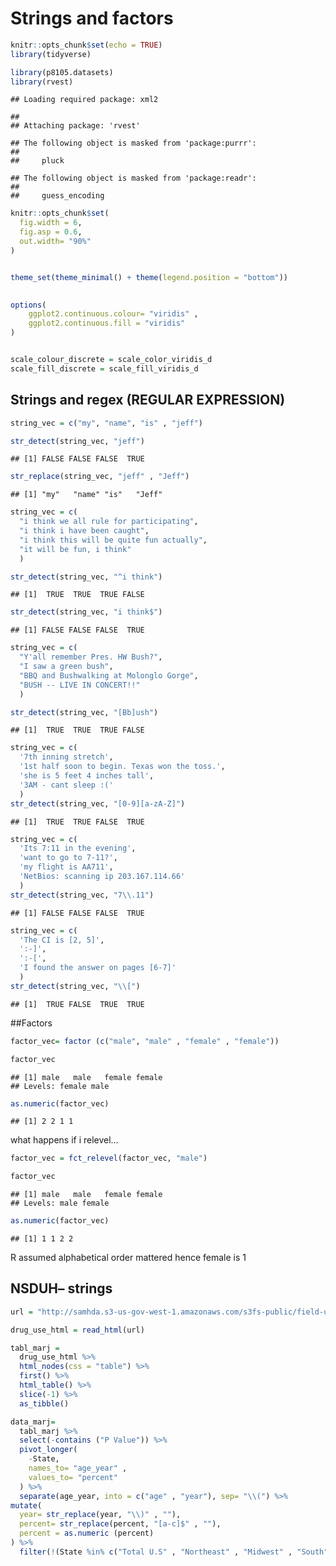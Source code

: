 Strings and factors
================

``` r
knitr::opts_chunk$set(echo = TRUE)
library(tidyverse)
```

``` r
library(p8105.datasets)
library(rvest)
```

    ## Loading required package: xml2

    ## 
    ## Attaching package: 'rvest'

    ## The following object is masked from 'package:purrr':
    ## 
    ##     pluck

    ## The following object is masked from 'package:readr':
    ## 
    ##     guess_encoding

``` r
knitr::opts_chunk$set(
  fig.width = 6,
  fig.asp = 0.6,
  out.width= "90%"
)


theme_set(theme_minimal() + theme(legend.position = "bottom"))
          

options(
    ggplot2.continuous.colour= "viridis" ,
    ggplot2.continuous.fill = "viridis"
)        


scale_colour_discrete = scale_color_viridis_d
scale_fill_discrete = scale_fill_viridis_d
```

## Strings and regex (REGULAR EXPRESSION)

``` r
string_vec = c("my", "name", "is" , "jeff")

str_detect(string_vec, "jeff")
```

    ## [1] FALSE FALSE FALSE  TRUE

``` r
str_replace(string_vec, "jeff" , "Jeff")
```

    ## [1] "my"   "name" "is"   "Jeff"

``` r
string_vec = c(
  "i think we all rule for participating",
  "i think i have been caught",
  "i think this will be quite fun actually",
  "it will be fun, i think"
  )

str_detect(string_vec, "^i think")
```

    ## [1]  TRUE  TRUE  TRUE FALSE

``` r
str_detect(string_vec, "i think$")
```

    ## [1] FALSE FALSE FALSE  TRUE

``` r
string_vec = c(
  "Y'all remember Pres. HW Bush?",
  "I saw a green bush",
  "BBQ and Bushwalking at Molonglo Gorge",
  "BUSH -- LIVE IN CONCERT!!"
  )

str_detect(string_vec, "[Bb]ush")
```

    ## [1]  TRUE  TRUE  TRUE FALSE

``` r
string_vec = c(
  '7th inning stretch',
  '1st half soon to begin. Texas won the toss.',
  'she is 5 feet 4 inches tall',
  '3AM - cant sleep :('
  )
str_detect(string_vec, "[0-9][a-zA-Z]")
```

    ## [1]  TRUE  TRUE FALSE  TRUE

``` r
string_vec = c(
  'Its 7:11 in the evening',
  'want to go to 7-11?',
  'my flight is AA711',
  'NetBios: scanning ip 203.167.114.66'
  )
str_detect(string_vec, "7\\.11")
```

    ## [1] FALSE FALSE FALSE  TRUE

``` r
string_vec = c(
  'The CI is [2, 5]',
  ':-]',
  ':-[',
  'I found the answer on pages [6-7]'
  )
str_detect(string_vec, "\\[")
```

    ## [1]  TRUE FALSE  TRUE  TRUE

\#\#Factors

``` r
factor_vec= factor (c("male", "male" , "female" , "female"))

factor_vec
```

    ## [1] male   male   female female
    ## Levels: female male

``` r
as.numeric(factor_vec)
```

    ## [1] 2 2 1 1

what happens if i relevel…

``` r
factor_vec = fct_relevel(factor_vec, "male")

factor_vec
```

    ## [1] male   male   female female
    ## Levels: male female

``` r
as.numeric(factor_vec)
```

    ## [1] 1 1 2 2

R assumed alphabetical order mattered hence female is 1

## NSDUH– strings

``` r
url = "http://samhda.s3-us-gov-west-1.amazonaws.com/s3fs-public/field-uploads/2k15StateFiles/NSDUHsaeShortTermCHG2015.htm"

drug_use_html = read_html(url)

tabl_marj = 
  drug_use_html %>% 
  html_nodes(css = "table") %>% 
  first() %>% 
  html_table() %>%
  slice(-1) %>% 
  as_tibble()
```

``` r
data_marj=
  tabl_marj %>% 
  select(-contains ("P Value")) %>% 
  pivot_longer(
    -State,
    names_to= "age_year" ,
    values_to= "percent"
  ) %>% 
  separate(age_year, into = c("age" , "year"), sep= "\\(") %>% 
mutate(
  year= str_replace(year, "\\)" , ""),
  percent= str_replace(percent, "[a-c]$" , ""),
  percent = as.numeric (percent)
) %>% 
  filter(!(State %in% c("Total U.S" , "Northeast" , "Midwest" , "South", "West") ))
```
